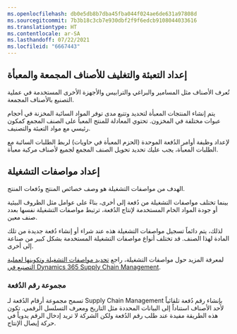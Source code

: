 ```yaml
---
ms.openlocfilehash: db0e5db8b7dba45fba044f024ae6de631a97808d
ms.sourcegitcommit: 7b3b18c3cb7e930dbf2f9f6edcb9108044033616
ms.translationtype: HT
ms.contentlocale: ar-SA
ms.lasthandoff: 07/22/2021
ms.locfileid: "6667443"
---
```


## <a name="packaging-setup-for-bulk-and-packed-products"></a>إعداد التعبئة والتغليف للأصناف المجمعة والمعبأة

تُعرف الأصناف مثل المسامير والبراغي والترابيس والأجهزة الأخرى المستخدمة في عملية التصنيع بالأصناف المجمعة.

يتم إنشاء المنتجات المعبأة لتحديد وتتبع مدى توفر المواد السائبة المخزنة في أحجام عبوات مختلفة في المخزون. تحتوي المعادلة للمنتج المعبأ على الصنف المجمع كمكون رئيسي مع مواد التعبئة والتصنيف.

لإعداد وظيفة أوامر الدُفعة الموحدة (الحزم المعبأة في حاويات) لربط الطلبات السائبة مع الطلبات المعبأة، يجب عليك تحديد تحويل الصنف المجمع لجميع لأصناف مركبة معبأة.

## <a name="batch-attributes-setup"></a>إعداد مواصفات التشغيلة

الهدف من مواصفات التشغيلة هو وصف خصائص المنتج ودُفعات المنتج.

بينما تختلف مواصفات التشغيلة من دُفعة إلى أخرى، بناءً على عوامل مثل الظروف البيئية أو جودة المواد الخام المستخدمة لإنتاج الدُفعة، ترتبط مواصفات التشغيلة نفسها بعدد صنف معين.

لذلك، يتم دائماً تسجيل مواصفات التشغيلة هذه عند شراء أو إنشاء دُفعة جديدة من تلك المادة لهذا الصنف. قد تختلف أنواع مواصفات التشغيلة المستخدمة بشكل كبير من صناعة إلى أخرى.

لمعرفة المزيد حول مواصفات التشغيلة، راجع [تحديد مواصفات التشغيلة وتكوينها لعملية التصنيع في Dynamics 365 Supply Chain Management](https://docs.microsoft.com/learn/modules/identify-configure-batch-attributes-process-manufacturing-dyn365-supply-chain-mgmt/?azure-portal=true).

### <a name="batch-number-group"></a>مجموعة رقم الدُفعة

تسمح مجموعة أرقام الدُفعة لـ Supply Chain Management بإنشاء رقم دُفعة تلقائياً لأحد الأصناف استناداً إلى البيانات المحددة مثل التاريخ ومعرف التسلسل الرقمي. تكون هذه الطريقة مفيدة عند طلب رقم الدُفعة ولكن الشركة لا تريد إدخال الرقم يدوياً في حركة إيصال الإنتاج.
